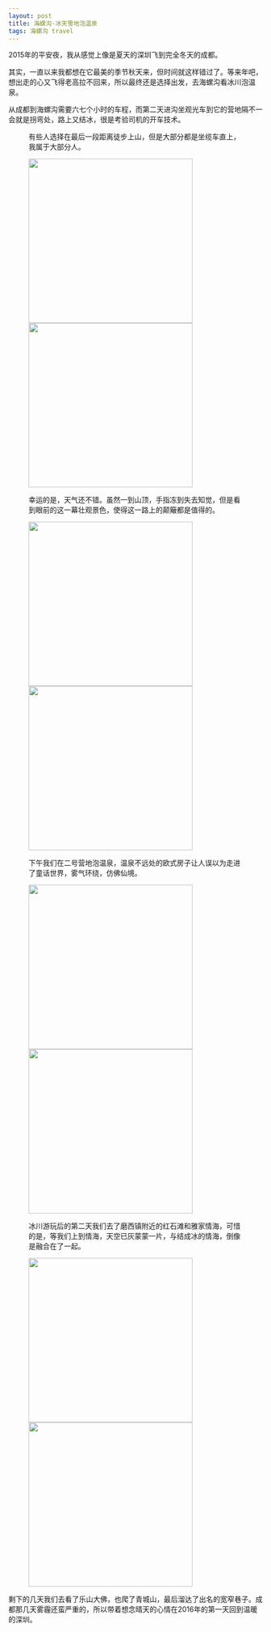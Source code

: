 ```yaml
---
layout: post
title: 海螺沟-冰天雪地泡温泉
tags: 海螺沟 travel
---
```

<p>2015年的平安夜，我从感觉上像是夏天的深圳飞到完全冬天的成都。</p>
<p>其实，一直以来我都想在它最美的季节秋天来，但时间就这样错过了。等来年吧，想出走的心又飞得老高拉不回来，所以最终还是选择出发，去海螺沟看冰川泡温泉。</p>
<p>从成都到海螺沟需要六七个小时的车程，而第二天进沟坐观光车到它的营地隔不一会就是拐弯处，路上又结冰，很是考验司机的开车技术。</p>
<figure>
	<p>有些人选择在最后一段距离徒步上山，但是大部分都是坐缆车直上，我属于大部分人。</p>
	<img class="lazy" src="{{ site.baseurl }}/img/sichuan/hlg02.jpg" width="325">
	<img class="lazy" src="{{ site.baseurl }}/img/sichuan/hlg01.jpg" width="325">
</figure>
<!-- more -->
<figure>
	<p>幸运的是，天气还不错。虽然一到山顶，手指冻到失去知觉，但是看到眼前的这一幕壮观景色，使得这一路上的颠簸都是值得的。</p>
	<img class="lazy" src="{{ site.baseurl }}/img/sichuan/hlg03.jpg" width="325">
	<img class="lazy" src="{{ site.baseurl }}/img/sichuan/hlg04.jpg" width="325">
</figure>
<figure>
	<p>下午我们在二号营地泡温泉，温泉不远处的欧式房子让人误以为走进了童话世界，雾气环绕，仿佛仙境。</p>
	<img class="lazy" src="{{ site.baseurl }}/img/sichuan/hlg05.jpg" width="325">
	<img class="lazy" src="{{ site.baseurl }}/img/sichuan/hlg06.jpg" width="325">
</figure>
<figure>
	<p>冰川游玩后的第二天我们去了磨西镇附近的红石滩和雅家情海，可惜的是，等我们上到情海，天空已灰蒙蒙一片，与结成冰的情海，倒像是融合在了一起。</p>
	<img class="lazy" src="{{ site.baseurl }}/img/sichuan/hlg07.jpg" width="325">
	<img class="lazy" src="{{ site.baseurl }}/img/sichuan/hlg08.jpg" width="325">
</figure>
<p>剩下的几天我们去看了乐山大佛，也爬了青城山，最后溜达了出名的宽窄巷子。成都那几天雾霾还蛮严重的，所以带着想念晴天的心情在2016年的第一天回到温暖的深圳。</p>
